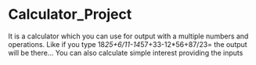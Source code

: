 # Calculator_Project
It is a calculator which you can use for output with a multiple numbers and operations.
Like if you type   18*25+6/11-14*57+33-12*56+87/23= the output will be there...
You can also calculate simple interest providing the inputs
